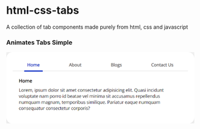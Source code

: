 # html-css-tabs

A collection of tab components made purely from html, css and javascript

### Animates Tabs Simple

![Simple Animated Tabs](https://github.com/Apollo013/html-css-tabs/blob/master/screenshots/animated-tabs-simple.png)

